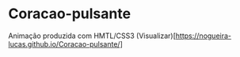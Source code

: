 # Coracao-pulsante
Animação produzida com HMTL/CSS3
(Visualizar)[https://nogueira-lucas.github.io/Coracao-pulsante/]
